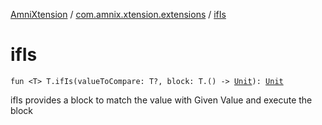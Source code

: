 [AmniXtension](../index.md) / [com.amnix.xtension.extensions](index.md) / [ifIs](./if-is.md)

# ifIs

`fun <T> T.ifIs(valueToCompare: T?, block: T.() -> `[`Unit`](https://kotlinlang.org/api/latest/jvm/stdlib/kotlin/-unit/index.html)`): `[`Unit`](https://kotlinlang.org/api/latest/jvm/stdlib/kotlin/-unit/index.html)

ifIs provides a block to match the value with Given Value and execute the block

